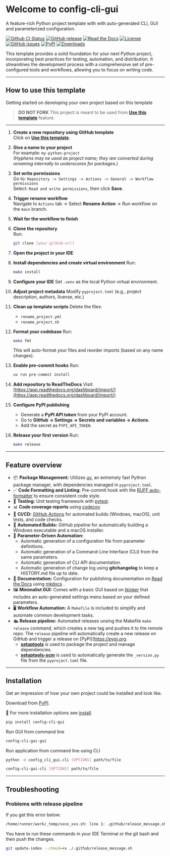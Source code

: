 <!-- This README.md is auto-generated from docs/index.md -->

# Welcome to config-cli-gui

A feature-rich Python project template with with auto-generated CLI, GUI and parameterized configuration.

[![Github CI Status](https://github.com/pamagister/config-cli-gui/actions/workflows/main.yml/badge.svg)](https://github.com/pamagister/config-cli-gui/actions)
[![GitHub release](https://img.shields.io/github/v/release/pamagister/config-cli-gui)](https://github.com/pamagister/config-cli-gui/releases)
[![Read the Docs](https://readthedocs.org/projects/config-cli-gui/badge/?version=stable)](https://config-cli-gui.readthedocs.io/en/stable/)
[![License](https://img.shields.io/github/license/pamagister/config-cli-gui)](https://github.com/pamagister/config-cli-gui/blob/main/LICENSE)
[![GitHub issues](https://img.shields.io/github/issues/pamagister/config-cli-gui)](https://github.com/pamagister/config-cli-gui/issues)
[![PyPI](https://img.shields.io/pypi/v/config-cli-gui)](https://pypi.org/project/config-cli-gui/)
[![Downloads](https://pepy.tech/badge/config-cli-gui)](https://pepy.tech/project/config-cli-gui/)


This template provides a solid foundation for your next Python project, incorporating best practices for testing, automation, and distribution. It streamlines the development process with a comprehensive set of pre-configured tools and workflows, allowing you to focus on writing code.

---

## How to use this template

Getting started on developing your own project based on this template

> **DO NOT FORK** 
> This project is meant to be used from **[Use this template](https://github.com/pamagister/config-cli-gui/generate)** feature.

---

1. **Create a new repository using GitHub template**  
   Click on **[Use this template](https://github.com/pamagister/config-cli-gui/generate)**.

2. **Give a name to your project**  
   For example: `my-python-project`  
   *(Hyphens may ne used as project name; they are converted during renaming internally to underscores for packages.)*

3. **Set write permissions**  
   Go to: `Repository -> Settings -> Actions -> General -> Workflow permissions`  
   Select: `Read and write permissions`, then click **Save**.

4. **Trigger rename workflow**  
   Navigate to `Actions` tab → Select **Rename Action** → Run workflow on the `main` branch.

5. **Wait for the workflow to finish**

6. **Clone the repository**  
   Run:  
   ```bash
   git clone [your-github-url]
   ```

7. **Open the project in your IDE**

8. **Install dependencies and create virtual environment**
   Run:

   ```bash
   make install
   ```

9. **Configure your IDE**
   Set `.venv` as the local Python virtual environment.

10. **Adjust project metadata**
    Modify `pyproject.toml` (e.g., project description, authors, license, etc.)

11. **Clean up template scripts**
    Delete the files:

    * `rename_project.yml`
    * `rename_project.sh`

12. **Format your codebase**
    Run:

    ```bash
    make fmt
    ```

    This will auto-format your files and reorder imports (based on any name changes).

13. **Enable pre-commit hooks**
    Run:

    ```bash
    uv run pre-commit install
    ```

14. **Add repository to ReadTheDocs**
    Visit: [https://app.readthedocs.org/dashboard/import/](https://app.readthedocs.org/dashboard/import/)

15. **Configure PyPI publishing**

    * Generate a **PyPI API token** from your PyPI account.
    * Go to **GitHub → Settings → Secrets and variables → Actions**.
    * Add the secret as `PYPI_API_TOKEN`.

16. **Release your first version**
    Run:

    ```bash
    make release
    ```
    
---

## Feature overview

* 📦 **Package Management:** Utilizes [uv](https://docs.astral.sh/uv/getting-started/), an extremely fast Python package manager, with dependencies managed in `pyproject.toml`.
* ✅ **Code Formatting and Linting:** Pre-commit hook with the [RUFF auto-formatter](https://docs.astral.sh/ruff/) to ensure consistent code style.
* 🧪 **Testing:** Unit testing framework with [pytest](https://docs.pytest.org/en/latest/).
* 📊 **Code coverage reports** using [codecov](https://about.codecov.io/sign-up/)
* 🔄 **CI/CD:**  [GitHub Actions](https://github.com/features/actions) for automated builds (Windows, macOS), unit tests, and code checks.
* 💾 **Automated Builds:** GitHub pipeline for automatically building a Windows executable and a macOS installer.
* 💬 **Parameter-Driven Automation:**
    * Automatic generation of a configuration file from parameter definitions.
    * Automatic generation of a Command-Line Interface (CLI) from the same parameters.
    * Automatic generation of CLI API documentation.
    * Automatic generation of change log using **gitchangelog** to keep a HISTORY.md file up to date.
* 📃 **Documentation:** Configuration for publishing documentation on [Read the Docs](https://about.readthedocs.com/) using [mkdocs](https://www.mkdocs.org/) .
* 🖼️ **Minimalist GUI:** Comes with a basic GUI based on [tkinker](https://tkdocs.com/tutorial/index.html) that includes an auto-generated settings menu based on your defined parameters.
* 🖥️ **Workflow Automation:** A `Makefile` is included to simplify and automate common development tasks.
* 🛳️ **Release pipeline:** Automated releases unsing the Makefile `make release` command, which creates a new tag and pushes it to the remote repo. The `release` pipeline will automatically create a new release on GitHub and trigger a release on  [PyPI](https://pypi.org.
    * **[setuptools](https://pypi.org/project/setuptools/)** is used to package the project and manage dependencies.
    * **[setuptools-scm](https://pypi.org/project/setuptools-scm/)** is used to automatically generate the `_version.py` file from the `pyproject.toml` file.

---

## Installation

Get an impression of how your own project could be installed and look like.

Download from [PyPI](https://pypi.org/).

💾 For more installation options see [install](docs/getting-started/install.md).

```bash
pip install config-cli-gui
```

Run GUI from command line

```bash
config-cli-gui-gui
```

Run application from command line using CLI

```bash
python -m config_cli_gui.cli [OPTIONS] path/to/file
```

```bash
config-cli-gui-cli [OPTIONS] path/to/file
```

---

## Troubleshooting

### Problems with release pipeline

If you get this error below:
```bash
/home/runner/work/_temp/xxxx_xxx.sh: line 1: .github/release_message.sh: Permission denied
```

You have to run these commands in your IDE Terminal or the git bash and then push the changes.
```bash
git update-index --chmod=+x ./.github/release_message.sh
```

